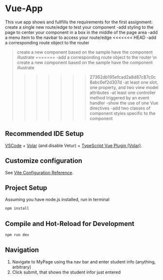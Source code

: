 # Vue-App

This vue app shows and fullfills the requirements for the first assignment:
create a single new route/edge to test your component
    -add styling to the page to center your component in a box in the middle of the page area
    -add a menu item to the navbar to access your route/edge
<<<<<<< HEAD
    -add a corresponding route object to the router 
>create a new component based on the sample
>have the component illustrate
=======
    -add a corresponding route object to the router \n
create a new component based on the sample
have the component illustrate
>>>>>>> 27362db195efcad2a8d87c87c0c8abc6ef2d307d
    -at least one slot, one property, and two view model attributes
    -at least one controller method triggered by an event handler
    -show the use of one Vue directives
    -add two classes of component styles specific to the component

## Recommended IDE Setup

[VSCode](https://code.visualstudio.com/) + [Volar](https://marketplace.visualstudio.com/items?itemName=Vue.volar) (and disable Vetur) + [TypeScript Vue Plugin (Volar)](https://marketplace.visualstudio.com/items?itemName=Vue.vscode-typescript-vue-plugin).

## Customize configuration

See [Vite Configuration Reference](https://vitejs.dev/config/).

## Project Setup

Assuming you have node.js installed, run in terminal
```sh
npm install
```

## Compile and Hot-Reload for Development

```sh
npm run dev
```

## Navigation

1. Navigate to MyPage using tha nav bar and enter student info (anything, arbitrary)
2. Click submit, that shows the student infor just entered
